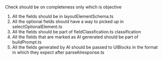 Check should be on completeness only which is objective

1. All the fields should be in layoutElementSchema.ts
2. All the optional fields should have a way to picked up in selectOptionalElement.ts
3. All the fields should be part of fieldClassfication.ts classification
4. All the fields that are marked as AI generated should be part of buildPrompt.ts
5. All the fields generated by AI should be passed to UIBlocks in the format in which they expect after parseAIresponse.ts
